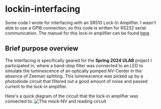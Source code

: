# lockin-interfacing
Some code I wrote for interfacing with an SR510 Lock-In Amplifier. I wasn't able to use a GPIB connection, so this code is written for RS232 serial communication. The manual for this lock-in amplifier can be found [here](http://wearcam.org/sr510.pdf)

## Brief purpose overview
The interfacing is specifically geared for the **Spring 2024 ULAB** project I participated in, where a band-stop filter was connected to an LED to simulate the luminescence of an optically pumped NV-Center in the absence of Zeeman splitting. This luminescence was picked up by a photodiode circuit that filtered out a good amount of noise and passed current to the lock-in amplifier.

Here's a quick diagram of the circuit that the lock-in amplifier was connected to:
![The mock-NV and reading circuit](/README-assets/circuit.svg)
